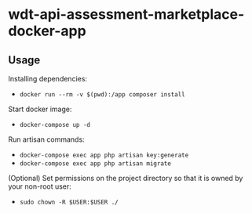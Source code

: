 # wdt-api-assessment-marketplace-docker-app

## Usage

Installing dependencies:
- `docker run --rm -v $(pwd):/app composer install`

Start docker image:
- `docker-compose up -d`

Run artisan commands:
- `docker-compose exec app php artisan key:generate`
- `docker-compose exec app php artisan migrate`

(Optional) Set permissions on the project directory so that it is owned by your non-root user:
- `sudo chown -R $USER:$USER ./`
